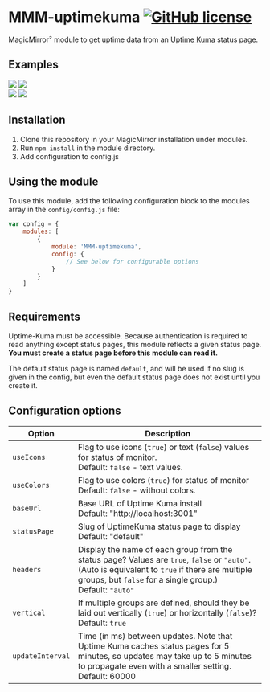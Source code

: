 # MMM-uptimekuma [![GitHub license](https://img.shields.io/badge/license-MIT-blue.svg)](https://github.com/MikeBishop/MMM-uptimekuma/raw/master/LICENSE) 

MagicMirror² module to get uptime data from an [Uptime
Kuma](https://github.com/magicmirror-sdmy/uptime-kuma) status page.

## Examples
![](.github/text_single.png) ![](.github/icons_color_single.png)<br>
![](.github/icons_color_vertical.png) ![](.github/text_colors_horizontal.png)


## Installation
1. Clone this repository in your MagicMirror installation under modules.
2. Run `npm install` in the module directory.
3. Add configuration to config.js

## Using the module

To use this module, add the following configuration block to the modules array in the `config/config.js` file:
```js
var config = {
    modules: [
        {
            module: 'MMM-uptimekuma',
            config: {
                // See below for configurable options
            }
        }
    ]
}
```
## Requirements

Uptime-Kuma must be accessible. Because authentication is required to read
anything except status pages, this module reflects a given status page. **You
must create a status page before this module can read it.**

The default status page is named `default`, and will be used if no slug is given
in the config, but even the default status page does not exist until you create
it.

## Configuration options

| Option           | Description
|----------------- |-----------
| `useIcons`       | Flag to use icons (`true`) or text (`false`) values for status of monitor.<br>Default: `false` - text values.
| `useColors`      | Flag to use colors (`true`) for status of monitor<br>Default: `false` - without colors.
| `baseUrl`        | Base URL of Uptime Kuma install <br>Default: "http://localhost:3001"
| `statusPage`     | Slug of UptimeKuma status page to display <br>Default: "default"
| `headers`        | Display the name of each group from the status page? Values are `true`, `false` or `"auto"`. (Auto is equivalent to `true` if there are multiple groups, but `false` for a single group.)<br>Default: `"auto"`
| `vertical`       | If multiple groups are defined, should they be laid out vertically (`true`) or horizontally (`false`)?<br>Default: `true`
| `updateInterval` | Time (in ms) between updates. Note that Uptime Kuma caches status pages for 5 minutes, so updates may take up to 5 minutes to propagate even with a smaller setting.<br>Default: 60000

